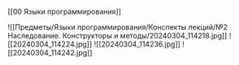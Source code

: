 [[00 Языки программирования]]

![[Предметы/Языки программирования/Конспекты лекций/№2 Наследование. Конструкторы и методы/20240304_114218.jpg]]
![[20240304_114224.jpg]]
![[20240304_114236.jpg]]
![[20240304_114242.jpg]]